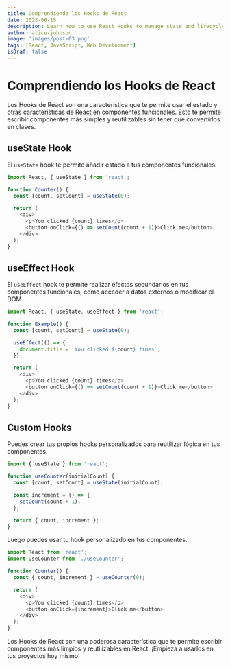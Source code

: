 ```yaml
---
title: Comprendiendo los Hooks de React
date: 2023-06-15
description: Learn how to use React Hooks to manage state and lifecycle in functional components.
author: alice-johnson
image: 'images/post-03.png'
tags: [React, JavaScript, Web Development]
isDraf: false
---
```


# Comprendiendo los Hooks de React

Los Hooks de React son una característica que te permite usar el estado y otras características de React en componentes funcionales. Esto te permite escribir componentes más simples y reutilizables sin tener que convertirlos en clases.

## useState Hook

El `useState` hook te permite añadir estado a tus componentes funcionales.

```javascript
import React, { useState } from 'react';

function Counter() {
  const [count, setCount] = useState(0);

  return (
    <div>
      <p>You clicked {count} times</p>
      <button onClick={() => setCount(count + 1)}>Click me</button>
    </div>
  );
}
```

## useEffect Hook

El `useEffect` hook te permite realizar efectos secundarios en tus componentes funcionales, como acceder a datos externos o modificar el DOM.

```javascript
import React, { useState, useEffect } from 'react';

function Example() {
  const [count, setCount] = useState(0);

  useEffect(() => {
    document.title = `You clicked ${count} times`;
  });

  return (
    <div>
      <p>You clicked {count} times</p>
      <button onClick={() => setCount(count + 1)}>Click me</button>
    </div>
  );
}
```

## Custom Hooks

Puedes crear tus propios hooks personalizados para reutilizar lógica en tus componentes.

```javascript
import { useState } from 'react';

function useCounter(initialCount) {
  const [count, setCount] = useState(initialCount);

  const increment = () => {
    setCount(count + 1);
  };

  return { count, increment };
}
```

Luego puedes usar tu hook personalizado en tus componentes.

```javascript
import React from 'react';
import useCounter from './useCounter';

function Counter() {
  const { count, increment } = useCounter(0);

  return (
    <div>
      <p>You clicked {count} times</p>
      <button onClick={increment}>Click me</button>
    </div>
  );
}
```

Los Hooks de React son una poderosa característica que te permite escribir componentes más limpios y reutilizables en React. ¡Empieza a usarlos en tus proyectos hoy mismo!
